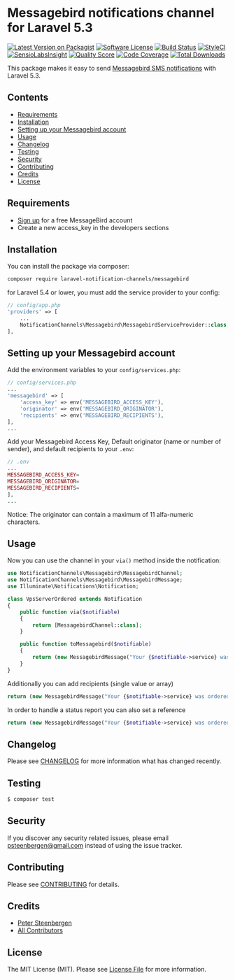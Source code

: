 # Messagebird notifications channel for Laravel 5.3

[![Latest Version on Packagist](https://img.shields.io/packagist/v/laravel-notification-channels/messagebird.svg?style=flat-square)](https://packagist.org/packages/laravel-notification-channels/messagebird)
[![Software License](https://img.shields.io/badge/license-MIT-brightgreen.svg?style=flat-square)](LICENSE.md)
[![Build Status](https://img.shields.io/travis/laravel-notification-channels/messagebird/master.svg?style=flat-square)](https://travis-ci.org/laravel-notification-channels/messagebird)
[![StyleCI](https://styleci.io/repos/65683649/shield)](https://styleci.io/repos/65683649)
[![SensioLabsInsight](https://img.shields.io/sensiolabs/i/357bb8d3-2163-45be-97f2-ce71434a4379.svg?style=flat-square)](https://insight.sensiolabs.com/projects/357bb8d3-2163-45be-97f2-ce71434a4379)
[![Quality Score](https://img.shields.io/scrutinizer/g/laravel-notification-channels/messagebird.svg?style=flat-square)](https://scrutinizer-ci.com/g/laravel-notification-channels/messagebird)
[![Code Coverage](https://img.shields.io/scrutinizer/coverage/g/laravel-notification-channels/messagebird/master.svg?style=flat-square)](https://scrutinizer-ci.com/g/laravel-notification-channels/messagebird/?branch=master)
[![Total Downloads](https://img.shields.io/packagist/dt/laravel-notification-channels/messagebird.svg?style=flat-square)](https://packagist.org/packages/laravel-notification-channels/messagebird)

This package makes it easy to send [Messagebird SMS notifications](https://github.com/messagebird/php-rest-api) with Laravel 5.3.

## Contents

- [Requirements](#requirements)
- [Installation](#installation)
- [Setting up your Messagebird account](#setting-up-your-messagebird-account)
- [Usage](#usage)
- [Changelog](#changelog)
- [Testing](#testing)
- [Security](#security)
- [Contributing](#contributing)
- [Credits](#credits)
- [License](#license)

## Requirements

- [Sign up](https://www.messagebird.com/en/signup) for a free MessageBird account
- Create a new access_key in the developers sections

## Installation

You can install the package via composer:

``` bash
composer require laravel-notification-channels/messagebird
```

for Laravel 5.4 or lower, you must add the service provider to your config:

```php
// config/app.php
'providers' => [
    ...
    NotificationChannels\Messagebird\MessagebirdServiceProvider::class,
],
```

## Setting up your Messagebird account

Add the environment variables to your `config/services.php`:

```php
// config/services.php
...
'messagebird' => [
    'access_key' => env('MESSAGEBIRD_ACCESS_KEY'),
    'originator' => env('MESSAGEBIRD_ORIGINATOR'),
    'recipients' => env('MESSAGEBIRD_RECIPIENTS'),
],
...
```

Add your Messagebird Access Key, Default originator (name or number of sender), and default recipients to your `.env`:

```php
// .env
...
MESSAGEBIRD_ACCESS_KEY=
MESSAGEBIRD_ORIGINATOR=
MESSAGEBIRD_RECIPIENTS=
],
...
```

Notice: The originator can contain a maximum of 11 alfa-numeric characters.

## Usage

Now you can use the channel in your `via()` method inside the notification:

``` php
use NotificationChannels\Messagebird\MessagebirdChannel;
use NotificationChannels\Messagebird\MessagebirdMessage;
use Illuminate\Notifications\Notification;

class VpsServerOrdered extends Notification
{
    public function via($notifiable)
    {
        return [MessagebirdChannel::class];
    }

    public function toMessagebird($notifiable)
    {
        return (new MessagebirdMessage("Your {$notifiable->service} was ordered!"));
    }
}
```

Additionally you can add recipients (single value or array)

``` php
return (new MessagebirdMessage("Your {$notifiable->service} was ordered!"))->setRecipients($recipients);
```

In order to handle a status report you can also set a reference

``` php
return (new MessagebirdMessage("Your {$notifiable->service} was ordered!"))->setReference($id);
```

## Changelog

Please see [CHANGELOG](CHANGELOG.md) for more information what has changed recently.

## Testing

``` bash
$ composer test
```

## Security

If you discover any security related issues, please email psteenbergen@gmail.com instead of using the issue tracker.

## Contributing

Please see [CONTRIBUTING](CONTRIBUTING.md) for details.

## Credits

- [Peter Steenbergen](http://petericebear.github.io)
- [All Contributors](../../contributors)

## License

The MIT License (MIT). Please see [License File](LICENSE.md) for more information.
